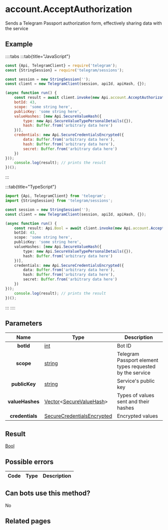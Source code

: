 # account.AcceptAuthorization

Sends a Telegram Passport authorization form, effectively sharing data with the service



## Example

::::tabs
:::tab{title="JavaScript"}
```js
const {Api, TelegramClient} = require('telegram');
const {StringSession} = require('telegram/sessions');

const session = new StringSession('');
const client = new TelegramClient(session, apiId, apiHash, {});

(async function run() {
    const result = await client.invoke(new Api.account.AcceptAuthorization({
    botId: 43,
    scope: 'some string here',
    publicKey: 'some string here',
    valueHashes: [new Api.SecureValueHash({
        type: new Api.SecureValueTypePersonalDetails({}),
        hash: Buffer.from('arbitrary data here')
    })],
    credentials: new Api.SecureCredentialsEncrypted({
        data: Buffer.from('arbitrary data here'),
        hash: Buffer.from('arbitrary data here'),
        secret: Buffer.from('arbitrary data here')
    })
}));
    console.log(result); // prints the result
})();
```
:::

:::tab{title="TypeScript"}
```ts
import {Api, TelegramClient} from 'telegram';
import {StringSession} from 'telegram/sessions';

const session = new StringSession('');
const client = new TelegramClient(session, apiId, apiHash, {});

(async function run() {
    const result: Api.Bool = await client.invoke(new Api.account.AcceptAuthorization({
    botId: 43,
    scope: 'some string here',
    publicKey: 'some string here',
    valueHashes: [new Api.SecureValueHash({
        type: new Api.SecureValueTypePersonalDetails({}),
        hash: Buffer.from('arbitrary data here')
    })],
    credentials: new Api.SecureCredentialsEncrypted({
        data: Buffer.from('arbitrary data here'),
        hash: Buffer.from('arbitrary data here'),
        secret: Buffer.from('arbitrary data here')
    })
}));
    console.log(result); // prints the result
})();
```
:::
::::



## Parameters

| Name | Type | Description |
| :--: | ---- | ----------- |
| **botId** | [int](https://core.telegram.org/type/int) | Bot ID 
| **scope** | [string](https://core.telegram.org/type/string) | Telegram Passport element types requested by the service 
| **publicKey** | [string](https://core.telegram.org/type/string) | Service's public key 
| **valueHashes** | [Vector](https://core.telegram.org/type/Vector%20t)<[SecureValueHash](https://core.telegram.org/type/SecureValueHash)> | Types of values sent and their hashes 
| **credentials** | [SecureCredentialsEncrypted](https://core.telegram.org/type/SecureCredentialsEncrypted) | Encrypted values 


## Result

[Bool](https://core.telegram.org/type/Bool)



## Possible errors

| Code | Type | Description |
| :--: | ---- | ----------- |


## Can bots use this method?

No

## Related pages


